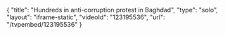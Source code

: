 {
    "title": "Hundreds in anti-corruption protest in Baghdad",
    "type": "solo",
    "layout": "iframe-static",
    "videoId": "123195536",
    "url": "\/tvpembed\/123195536"
}
